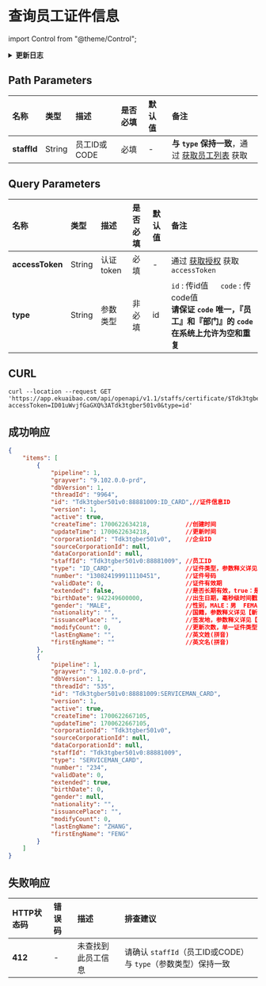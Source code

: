 # 查询员工证件信息

import Control from "@theme/Control";

<Control
method="GET"
url="/api/openapi/v1.1/staffs/certificate/$`staffId`"
/>

<details>
  <summary><b>更新日志</b></summary>
  <div>

  [**1.26.0**](/updateLog/update-log#1260) -> 🆕 新增了本接口。<br/>

  </div>
</details>

## Path Parameters

| 名称 | 类型 | 描述 | 是否必填 | 默认值 | 备注 |
| :--- | :--- | :--- | :--- |:--- | :--- |
| **staffId** | String | 员工ID或CODE | 必填 | - | **与 `type` 保持一致**，通过 [获取员工列表](/docs/open-api/corporation/get-all-staffs) 获取 | 

## Query Parameters

| 名称 | 类型 | 描述 | 是否必填 | 默认值 | 备注 |
| :--- | :--- | :--- | :--- |:--- | :--- |
| **accessToken** | String | 认证token | 必填  | - | 通过 [获取授权](/docs/open-api/getting-started/auth) 获取 `accessToken` |
| **type**        | String | 参数类型   | 非必填 | id | `id` : 传id值 &emsp; `code` : 传code值<br/>**请保证 `code` 唯一，『员工』和『部门』的 `code` 在系统上允许为空和重复** |

## CURL
```shell
curl --location --request GET 'https://app.ekuaibao.com/api/openapi/v1.1/staffs/certificate/$Tdk3tgber501v0:88881009?accessToken=ID01uWvjfGaGXQ%3ATdk3tgber501v0&type=id'
```

## 成功响应
```json
{
    "items": [
        {
            "pipeline": 1,
            "grayver": "9.102.0.0-prd",
            "dbVersion": 1,
            "threadId": "9964",
            "id": "Tdk3tgber501v0:88881009:ID_CARD",//证件信息ID
            "version": 1,
            "active": true,
            "createTime": 1700622634218,          //创建时间
            "updateTime": 1700622634218,          //更新时间
            "corporationId": "Tdk3tgber501v0",    //企业ID
            "sourceCorporationId": null,
            "dataCorporationId": null,
            "staffId": "Tdk3tgber501v0:88881009", //员工ID
            "type": "ID_CARD",                    //证件类型，参数释义详见【新增或更新员工证件信息】接口
            "number": "130824199911110451",       //证件号码
            "validDate": 0,                       //证件有效期
            "extended": false,                    //是否长期有效，true：是  false：否
            "birthDate": 942249600000,            //出生日期，毫秒级时间戳
            "gender": "MALE",                     //性别，MALE：男  FEMALE：女
            "nationality": "",                    //国籍，参数释义详见【新增或更新员工证件信息】接口
            "issuancePlace": "",                  //签发地，参数释义详见【新增或更新员工证件信息】接口
            "modifyCount": 0,                     //更新次数，单一证件类型仅限更新1次
            "lastEngName": "",                    //英文姓(拼音)
            "firstEngName": ""                    //英文名(拼音)
        },
        {
            "pipeline": 1,
            "grayver": "9.102.0.0-prd",
            "dbVersion": 1,
            "threadId": "535",
            "id": "Tdk3tgber501v0:88881009:SERVICEMAN_CARD",
            "version": 1,
            "active": true,
            "createTime": 1700622667105,
            "updateTime": 1700622667105,
            "corporationId": "Tdk3tgber501v0",
            "sourceCorporationId": null,
            "dataCorporationId": null,
            "staffId": "Tdk3tgber501v0:88881009",
            "type": "SERVICEMAN_CARD",
            "number": "234",
            "validDate": 0,
            "extended": true,
            "birthDate": 0,
            "gender": null,
            "nationality": "",
            "issuancePlace": "",
            "modifyCount": 0,
            "lastEngName": "ZHANG",
            "firstEngName": "FENG"
        }
    ]
}
```

## 失败响应

| HTTP状态码 | 错误码 | 描述 | 排查建议                                                       |
|:--------| :--- | :--- |:-----------------------------------------------------------|
| **412** | - | 未查找到此员工信息 | 请确认 `staffId`（员工ID或CODE）与 `type`（参数类型）保持一致 | 
